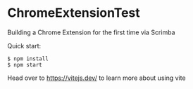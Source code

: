# ChromeExtensionTest
Building a Chrome Extension for the first time via Scrimba

Quick start:

```
$ npm install
$ npm start
````

Head over to https://vitejs.dev/ to learn more about using vite